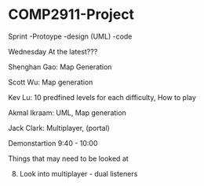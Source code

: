 # COMP2911-Project

Sprint
-Protoype
-design (UML)
-code

Wednesday At the latest???

Shenghan Gao: Map Generation 

Scott Wu: Map generation 

Kev Lu: 10 predfined levels for each difficulty, How to play 

Akmal Ikraam: UML, Map generation 

Jack Clark: Multiplayer, (portal) 

Demonstartion 
9:40 - 10:00

Things that may need to be looked at

8. Look into multiplayer - dual listeners

